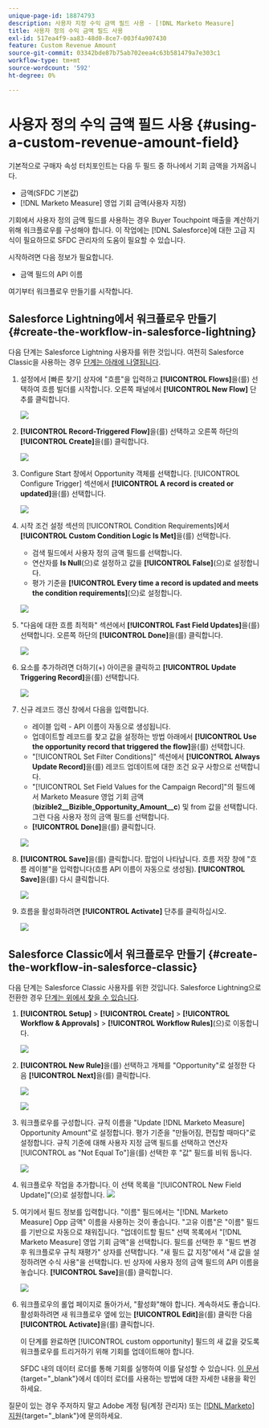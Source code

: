 ```yaml
---
unique-page-id: 18874793
description: 사용자 지정 수익 금액 필드 사용 - [!DNL Marketo Measure]
title: 사용자 정의 수익 금액 필드 사용
exl-id: 517ea4f9-aa83-48d0-8ce7-003f4a907430
feature: Custom Revenue Amount
source-git-commit: 03342bde87b75ab702eea4c63b581479a7e303c1
workflow-type: tm+mt
source-wordcount: '592'
ht-degree: 0%

---
```


# 사용자 정의 수익 금액 필드 사용 {#using-a-custom-revenue-amount-field}

기본적으로 구매자 속성 터치포인트는 다음 두 필드 중 하나에서 기회 금액을 가져옵니다.

* 금액(SFDC 기본값)
* [!DNL Marketo Measure] 영업 기회 금액(사용자 지정)

기회에서 사용자 정의 금액 필드를 사용하는 경우 Buyer Touchpoint 매출을 계산하기 위해 워크플로우를 구성해야 합니다. 이 작업에는 [!DNL Salesforce]에 대한 고급 지식이 필요하므로 SFDC 관리자의 도움이 필요할 수 있습니다.

시작하려면 다음 정보가 필요합니다.

* 금액 필드의 API 이름

여기부터 워크플로우 만들기를 시작합니다.

## Salesforce Lightning에서 워크플로우 만들기 {#create-the-workflow-in-salesforce-lightning}

다음 단계는 Salesforce Lightning 사용자를 위한 것입니다. 여전히 Salesforce Classic을 사용하는 경우 [ 단계는 아래에 나열됩니다](#create-the-workflow-in-salesforce-classic).

1. 설정에서 [빠른 찾기] 상자에 &quot;흐름&quot;을 입력하고 **[!UICONTROL Flows]**&#x200B;을(를) 선택하여 흐름 빌더를 시작합니다. 오른쪽 패널에서 **[!UICONTROL New Flow]** 단추를 클릭합니다.

   ![](assets/using-a-custom-revenue-amount-field-1.png)

1. **[!UICONTROL Record-Triggered Flow]**&#x200B;을(를) 선택하고 오른쪽 하단의 **[!UICONTROL Create]**&#x200B;을(를) 클릭합니다.

   ![](assets/using-a-custom-revenue-amount-field-2.png)

1. Configure Start 창에서 Opportunity 객체를 선택합니다. [!UICONTROL Configure Trigger] 섹션에서 **[!UICONTROL A record is created or updated]**&#x200B;을(를) 선택합니다.

   ![](assets/using-a-custom-revenue-amount-field-3.png)

1. 시작 조건 설정 섹션의 [!UICONTROL Condition Requirements]에서 **[!UICONTROL Custom Condition Logic Is Met]**&#x200B;을(를) 선택합니다.
   * 검색 필드에서 사용자 정의 금액 필드를 선택합니다.
   * 연산자를 **Is Null**(으)로 설정하고 값을 **[!UICONTROL False]**(으)로 설정합니다.
   * 평가 기준을 **[!UICONTROL Every time a record is updated and meets the condition requirements]**(으)로 설정합니다.

   ![](assets/using-a-custom-revenue-amount-field-4.png)

1. &quot;다음에 대한 흐름 최적화&quot; 섹션에서 **[!UICONTROL Fast Field Updates]**&#x200B;을(를) 선택합니다. 오른쪽 하단의 **[!UICONTROL Done]**&#x200B;을(를) 클릭합니다.

   ![](assets/using-a-custom-revenue-amount-field-5.png)

1. 요소를 추가하려면 더하기(+) 아이콘을 클릭하고 **[!UICONTROL Update Triggering Record]**&#x200B;을(를) 선택합니다.

   ![](assets/using-a-custom-revenue-amount-field-6.png)

1. 신규 레코드 갱신 창에서 다음을 입력합니다.

   * 레이블 입력 - API 이름이 자동으로 생성됩니다.
   * 업데이트할 레코드를 찾고 값을 설정하는 방법 아래에서 **[!UICONTROL Use the opportunity record that triggered the flow]**&#x200B;을(를) 선택합니다.
   * &quot;[!UICONTROL Set Filter Conditions]&quot; 섹션에서 **[!UICONTROL Always Update Record]**&#x200B;을(를) 레코드 업데이트에 대한 조건 요구 사항으로 선택합니다.
   * &quot;[!UICONTROL Set Field Values for the Campaign Record]&quot;의 필드에서 Marketo Measure 영업 기회 금액(**bizible2__Bizible_Opportunity_Amount__c**) 및 from 값을 선택합니다. 그런 다음 사용자 정의 금액 필드를 선택합니다.
   * **[!UICONTROL Done]**&#x200B;을(를) 클릭합니다.

   ![](assets/using-a-custom-revenue-amount-field-7.png)

1. **[!UICONTROL Save]**&#x200B;을(를) 클릭합니다. 팝업이 나타납니다. 흐름 저장 창에 &quot;흐름 레이블&quot;을 입력합니다(흐름 API 이름이 자동으로 생성됨). **[!UICONTROL Save]**&#x200B;을(를) 다시 클릭합니다.

   ![](assets/using-a-custom-revenue-amount-field-8.png)

1. 흐름을 활성화하려면 **[!UICONTROL Activate]** 단추를 클릭하십시오.

   ![](assets/using-a-custom-revenue-amount-field-9.png)

## Salesforce Classic에서 워크플로우 만들기 {#create-the-workflow-in-salesforce-classic}

다음 단계는 Salesforce Classic 사용자를 위한 것입니다. Salesforce Lightning으로 전환한 경우 [ 단계는 위에서 찾을 수 있습니다](#create-the-workflow-in-salesforce-lightning).

1. **[!UICONTROL Setup]** > **[!UICONTROL Create]** > **[!UICONTROL Workflow & Approvals]** > **[!UICONTROL Workflow Rules]**(으)로 이동합니다.

   ![](assets/using-a-custom-revenue-amount-field-10.png)

1. **[!UICONTROL New Rule]**&#x200B;을(를) 선택하고 개체를 &quot;Opportunity&quot;로 설정한 다음 **[!UICONTROL Next]**&#x200B;을(를) 클릭합니다.

   ![](assets/using-a-custom-revenue-amount-field-11.png)

   ![](assets/using-a-custom-revenue-amount-field-12.png)

1. 워크플로우를 구성합니다. 규칙 이름을 &quot;Update [!DNL Marketo Measure] Opportunity Amount&quot;로 설정합니다. 평가 기준을 &quot;만들어짐, 편집할 때마다&quot;로 설정합니다. 규칙 기준에 대해 사용자 지정 금액 필드를 선택하고 연산자 [!UICONTROL as "Not Equal To"]을(를) 선택한 후 &quot;값&quot; 필드를 비워 둡니다.

   ![](assets/using-a-custom-revenue-amount-field-13.png)

1. 워크플로우 작업을 추가합니다. 이 선택 목록을 &quot;[!UICONTROL New Field Update]&quot;(으)로 설정합니다.
   ![](assets/using-a-custom-revenue-amount-field-14.png)

1. 여기에서 필드 정보를 입력합니다. &quot;이름&quot; 필드에서는 &quot;[!DNL Marketo Measure] Opp 금액&quot; 이름을 사용하는 것이 좋습니다. &quot;고유 이름&quot;은 &quot;이름&quot; 필드를 기반으로 자동으로 채워집니다. &quot;업데이트할 필드&quot; 선택 목록에서 &quot;[!DNL Marketo Measure] 영업 기회 금액&quot;을 선택합니다. 필드를 선택한 후 &quot;필드 변경 후 워크플로우 규칙 재평가&quot; 상자를 선택합니다. &quot;새 필드 값 지정&quot;에서 &quot;새 값을 설정하려면 수식 사용&quot;을 선택합니다. 빈 상자에 사용자 정의 금액 필드의 API 이름을 놓습니다. **[!UICONTROL Save]**&#x200B;을(를) 클릭합니다.

   ![](assets/using-a-custom-revenue-amount-field-15.png)

1. 워크플로우의 롤업 페이지로 돌아가서, &quot;활성화&quot;해야 합니다. 계속하셔도 좋습니다. 활성화하려면 새 워크플로우 옆에 있는 **[!UICONTROL Edit]**&#x200B;을(를) 클릭한 다음 **[!UICONTROL Activate]**&#x200B;을(를) 클릭합니다.

   이 단계를 완료하면 [!UICONTROL custom opportunity] 필드의 새 값을 갖도록 워크플로우를 트리거하기 위해 기회를 업데이트해야 합니다.

   SFDC 내의 데이터 로더를 통해 기회를 실행하여 이를 달성할 수 있습니다. [이 문서](/help/advanced-marketo-measure-features/custom-revenue-amount/using-data-loader-to-update-marketo-measure-custom-amount-field.md){target="_blank"}에서 데이터 로더를 사용하는 방법에 대한 자세한 내용을 확인하세요.

질문이 있는 경우 주저하지 말고 Adobe 계정 팀(계정 관리자) 또는 [[!DNL Marketo] 지원](https://nation.marketo.com/t5/support/ct-p/Support){target="_blank"}에 문의하세요.
